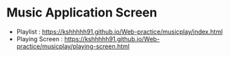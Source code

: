 # Music Application Screen

- Playlist : https://kshhhhh91.github.io/Web-practice/musicplay/index.html
- Playing Screen : https://kshhhhh91.github.io/Web-practice/musicplay/playing-screen.html
